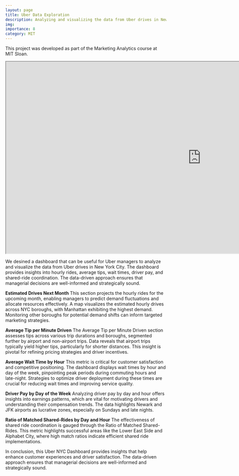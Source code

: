 ```yaml
---
layout: page
title: Uber Data Exploration
description: Analyzing and visualizing the data from Uber drives in New York City.
img:
importance: 8
category: MIT
---
```




This project was developed as part of the Marketing Analytics course at MIT Sloan.


<iframe src="https://www.maximewolf.com/projects/uber.html" width="1220" height="600"></iframe>


We desined a dashboard that can be useful for Uber managers to analyze and visualize the data from Uber drives in New York City. The dashboard provides insights into hourly rides, average tips, wait times, driver pay, and shared-ride coordination. The data-driven approach ensures that managerial decisions are well-informed and strategically sound.

**Estimated Drives Next Month**
This section projects the hourly rides for the upcoming month, enabling managers to predict demand fluctuations and allocate resources effectively. A map visualizes the estimated hourly drives across NYC boroughs, with Manhattan exhibiting the highest demand. Monitoring other boroughs for potential demand shifts can inform targeted marketing strategies.

**Average Tip per Minute Driven**
The Average Tip per Minute Driven section assesses tips across various trip durations and boroughs, segmented further by airport and non-airport trips. Data reveals that airport trips typically yield higher tips, particularly for shorter distances. This insight is pivotal for refining pricing strategies and driver incentives.

**Average Wait Time by Hour**
This metric is critical for customer satisfaction and competitive positioning. The dashboard displays wait times by hour and day of the week, pinpointing peak periods during commuting hours and late-night. Strategies to optimize driver deployment during these times are crucial for reducing wait times and improving service quality.

**Driver Pay by Day of the Week**
Analyzing driver pay by day and hour offers insights into earnings patterns, which are vital for motivating drivers and understanding their compensation trends. The data highlights Newark and JFK airports as lucrative zones, especially on Sundays and late nights.

**Ratio of Matched Shared-Rides by Day and Hour**
The effectiveness of shared ride coordination is gauged through the Ratio of Matched Shared-Rides. This metric highlights successful areas like the Lower East Side and Alphabet City, where high match ratios indicate efficient shared ride implementations.

In conclusion, this Uber NYC Dashboard provides insights that help enhance customer experiences and driver satisfaction. The data-driven approach ensures that managerial decisions are well-informed and strategically sound.